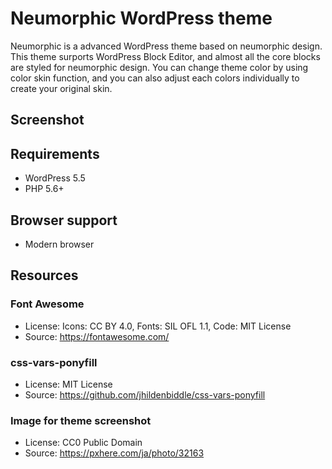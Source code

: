 # Neumorphic WordPress theme
Neumorphic is a advanced WordPress theme based on neumorphic design.
This theme surports WordPress Block Editor, and almost all the core blocks are styled for neumorphic design.
You can change theme color by using color skin function, and you can also adjust each colors individually to create your original skin.

## Screenshot

## Requirements
* WordPress 5.5
* PHP 5.6+

## Browser support
* Modern browser

## Resources

### Font Awesome
* License: Icons: CC BY 4.0, Fonts: SIL OFL 1.1, Code: MIT License
* Source: https://fontawesome.com/

### css-vars-ponyfill
* License: MIT License
* Source: https://github.com/jhildenbiddle/css-vars-ponyfill

### Image for theme screenshot
* License: CC0 Public Domain
* Source: https://pxhere.com/ja/photo/32163
